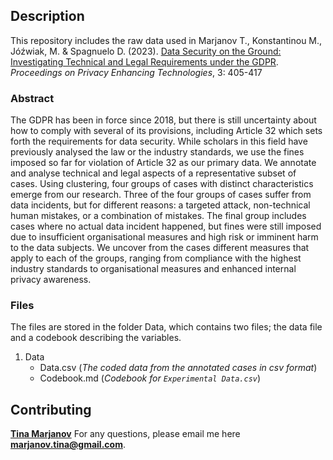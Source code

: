 ## Description

This repository includes the raw data used in Marjanov T., Konstantinou M., Jóźwiak, M. & Spagnuelo D. (2023). [Data Security on the Ground: Investigating Technical and Legal Requirements under the GDPR](https://petsymposium.org/popets/2023/popets-2023-0088.pdf). *Proceedings on Privacy Enhancing Technologies*, 3: 405-417

### Abstract

The GDPR has been in force since 2018, but there is still uncertainty about how to comply with several of its provisions, including Article 32 which sets forth the requirements for data security. While scholars in this field have previously analysed the law or the industry standards, we use the fines imposed so far for violation of Article 32 as our primary data. We annotate and analyse technical and legal aspects of a representative subset of cases. Using clustering, four groups of cases with distinct characteristics emerge from our research. Three of the four groups of cases suffer from data incidents, but for different reasons: a targeted attack, non-technical human mistakes, or a combination of mistakes. The final group includes cases where no actual data incident happened, but fines were still imposed due to insufficient organisational measures and high risk or imminent harm to the data subjects. We uncover from the cases different measures that apply to each of the groups, ranging from compliance with the highest industry standards to organisational measures and enhanced internal privacy awareness.

### Files

The files are stored in the folder Data, which contains two files; the data file and a codebook describing the variables.

1. Data
   * Data.csv (*The coded data from the annotated cases in csv format*)
   * Codebook.md (*Codebook for ```Experimental Data.csv```*)

## Contributing

**[Tina Marjanov](https://www.cst.cam.ac.uk/people/tm794)** 
For any questions, please email me here **marjanov.tina@gmail.com**.
